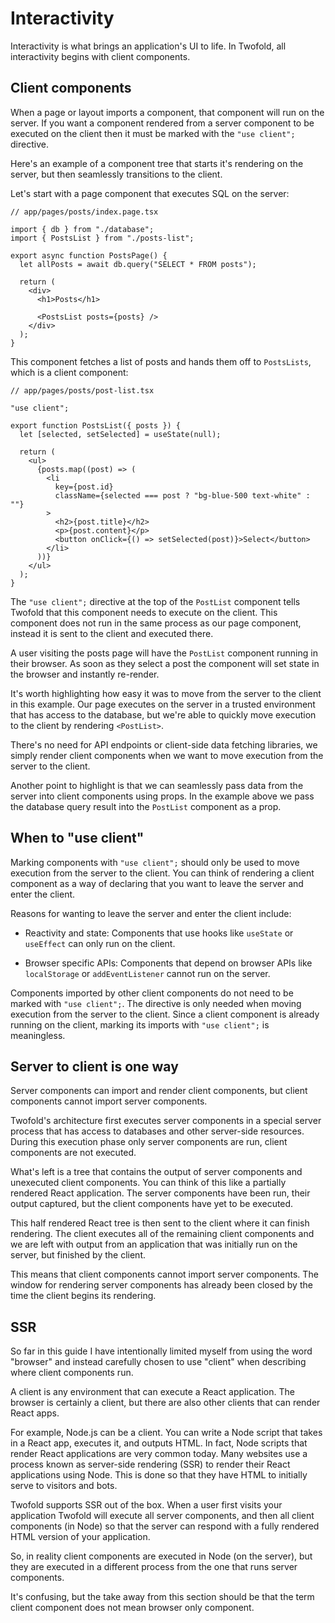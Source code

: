 # Interactivity

Interactivity is what brings an application's UI to life. In Twofold, all interactivity begins with client components.

## Client components

When a page or layout imports a component, that component will run on the server. If you want a component rendered from a server component to be executed on the client then it must be marked with the `"use client";` directive.

Here's an example of a component tree that starts it's rendering on the server, but then seamlessly transitions to the client.

Let's start with a page component that executes SQL on the server:

```tsx
// app/pages/posts/index.page.tsx

import { db } from "./database";
import { PostsList } from "./posts-list";

export async function PostsPage() {
  let allPosts = await db.query("SELECT * FROM posts");

  return (
    <div>
      <h1>Posts</h1>

      <PostsList posts={posts} />
    </div>
  );
}
```

This component fetches a list of posts and hands them off to `PostsLists`, which is a client component:

```tsx
// app/pages/posts/post-list.tsx

"use client";

export function PostsList({ posts }) {
  let [selected, setSelected] = useState(null);

  return (
    <ul>
      {posts.map((post) => (
        <li
          key={post.id}
          className={selected === post ? "bg-blue-500 text-white" : ""}
        >
          <h2>{post.title}</h2>
          <p>{post.content}</p>
          <button onClick={() => setSelected(post)}>Select</button>
        </li>
      ))}
    </ul>
  );
}
```

The `"use client";` directive at the top of the `PostList` component tells Twofold that this component needs to execute on the client. This component does not run in the same process as our page component, instead it is sent to the client and executed there.

A user visiting the posts page will have the `PostList` component running in their browser. As soon as they select a post the component will set state in the browser and instantly re-render.

It's worth highlighting how easy it was to move from the server to the client in this example. Our page executes on the server in a trusted environment that has access to the database, but we're able to quickly move execution to the client by rendering `<PostList>`.

There's no need for API endpoints or client-side data fetching libraries, we simply render client components when we want to move execution from the server to the client.

Another point to highlight is that we can seamlessly pass data from the server into client components using props. In the example above we pass the database query result into the `PostList` component as a prop.

## When to "use client"

Marking components with `"use client";` should only be used to move execution from the server to the client. You can think of rendering a client component as a way of declaring that you want to leave the server and enter the client.

Reasons for wanting to leave the server and enter the client include:

- Reactivity and state: Components that use hooks like `useState` or `useEffect` can only run on the client.

- Browser specific APIs: Components that depend on browser APIs like `localStorage` or `addEventListener` cannot run on the server.

Components imported by other client components do not need to be marked with `"use client";`. The directive is only needed when moving execution from the server to the client. Since a client component is already running on the client, marking its imports with `"use client";` is meaningless.

## Server to client is one way

Server components can import and render client components, but client components cannot import server components.

Twofold's architecture first executes server components in a special server process that has access to databases and other server-side resources. During this execution phase only server components are run, client components are not executed.

What's left is a tree that contains the output of server components and unexecuted client components. You can think of this like a partially rendered React application. The server components have been run, their output captured, but the client components have yet to be executed.

This half rendered React tree is then sent to the client where it can finish rendering. The client executes all of the remaining client components and we are left with output from an application that was initially run on the server, but finished by the client.

This means that client components cannot import server components. The window for rendering server components has already been closed by the time the client begins its rendering.

## SSR

So far in this guide I have intentionally limited myself from using the word "browser" and instead carefully chosen to use "client" when describing where client components run.

A client is any environment that can execute a React application. The browser is certainly a client, but there are also other clients that can render React apps.

For example, Node.js can be a client. You can write a Node script that takes in a React app, executes it, and outputs HTML. In fact, Node scripts that render React applications are very common today. Many websites use a process known as server-side rendering (SSR) to render their React applications using Node. This is done so that they have HTML to initially serve to visitors and bots.

Twofold supports SSR out of the box. When a user first visits your application Twofold will execute all server components, and then all client components (in Node) so that the server can respond with a fully rendered HTML version of your application.

So, in reality client components are executed in Node (on the server), but they are executed in a different process from the one that runs server components.

It's confusing, but the take away from this section should be that the term client component does not mean browser only component.
